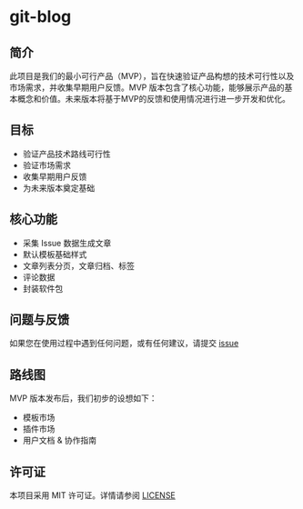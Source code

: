 # git-blog

## 简介

此项目是我们的最小可行产品（MVP），旨在快速验证产品构想的技术可行性以及市场需求，并收集早期用户反馈。MVP 版本包含了核心功能，能够展示产品的基本概念和价值。未来版本将基于MVP的反馈和使用情况进行进一步开发和优化。

## 目标

- 验证产品技术路线可行性
- 验证市场需求
- 收集早期用户反馈
- 为未来版本奠定基础

## 核心功能

- 采集 Issue 数据生成文章
- 默认模板基础样式
- 文章列表分页，文章归档、标签
- 评论数据
- 封装软件包

## 问题与反馈

如果您在使用过程中遇到任何问题，或有任何建议，请提交 [issue](https://github.com/liangpengyv/git-blog/issues)

## 路线图

MVP 版本发布后，我们初步的设想如下：

- 模板市场
- 插件市场
- 用户文档 & 协作指南

## 许可证

本项目采用 MIT 许可证。详情请参阅 [LICENSE](./LICENSE)

